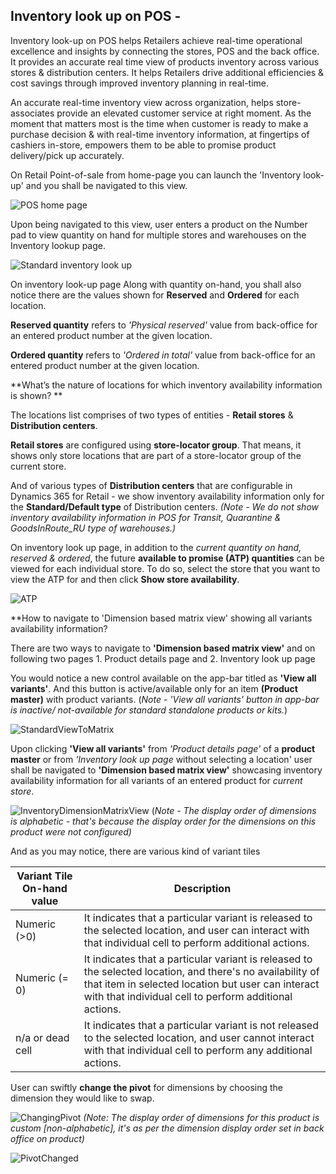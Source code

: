 ## Inventory look up on POS - 


Inventory look-up on POS helps Retailers achieve real-time operational excellence and insights by connecting the stores, POS and the back office. It provides an accurate real time view of products inventory across various stores & distribution centers. It helps Retailers drive additional efficiencies & cost savings through improved inventory planning in real-time. 

An accurate real-time inventory view across organization, helps store-associates provide an elevated customer service at right moment. As the moment that matters most is the time when customer is ready to make a purchase decision & with real-time inventory information, at fingertips of cashiers in-store, empowers them to be able to promise product delivery/pick up accurately. 

On Retail Point-of-sale from home-page you can launch the 'Inventory look-up' and you shall be navigated to this view.

![POS home page](media/POSHomepage.png)

Upon being navigated to this view, user enters a product on the Number pad to view quantity on hand for multiple stores and warehouses on the Inventory lookup page. 

![Standard inventory look up](media/InventoryLookUp.png)

On inventory look-up page Along with quantity on-hand, you shall also notice there are the values shown for **Reserved** and **Ordered** for each location. 

**Reserved quantity** refers to *'Physical reserved'* value from back-office for an entered product number at the given location.

**Ordered quantity** refers to *'Ordered in total'* value from back-office for an entered product number at the given location. 

**What’s the nature of locations for which inventory availability information is shown? **

The locations list comprises of two types of entities - **Retail stores** & **Distribution centers**. 

**Retail stores** are configured using **store-locator group**. That means, it shows only store locations that are part of a store-locator group of the current store. 

And of various types of **Distribution centers** that are configurable in Dynamics 365 for Retail - we show inventory availability information only for the **Standard/Default type** of Distribution centers. *(Note - We do not show inventory availability information in POS for Transit, Quarantine & GoodsInRoute_RU type of warehouses.)*

On inventory look up page, in addition to the *current quantity on hand, reserved & ordered*, the future **available to promise (ATP) quantities** can be viewed for each individual store. To do so, select the store that you want to view the ATP for and then click **Show store availability**.

![ATP](media/ATP.png)

**How to navigate to 'Dimension based matrix view' showing all variants availability information?

There are two ways to navigate to **'Dimension based matrix view'** and on following two pages 
	1. Product details page and
	2. Inventory look up page

You would notice a new control available on the app-bar titled as **'View all variants'**. And this button is active/available only for an item **(Product master)** with product variants. (*Note - 'View all variants' button in app-bar is inactive/ not-available for standard standalone products or kits.*)

![StandardViewToMatrix](media/StandardToMatrix.png)

Upon clicking **'View all variants'** from *'Product details page'* of a **product master** or from *'Inventory look up page* without selecting a location' user shall be navigated to **'Dimension based matrix view'** showcasing inventory availability information for all variants of an entered product for *current store*.

![InventoryDimensionMatrixView](media/Matrix.png)
(*Note - The display order of dimensions is alphabetic - that's because the display order for the dimensions on this product were not configured)*

And as you may notice, there are various kind of variant tiles 

| Variant Tile On-hand value | Description                                                                                                                                                                                                               |
|----------------------------|---------------------------------------------------------------------------------------------------------------------------------------------------------------------------------------------------------------------------|
| Numeric (>0)               | It indicates that a particular variant is released to the selected location, and user can interact with that individual cell to perform additional actions.                                                               |
| Numeric (= 0)              | It indicates that a particular variant is released to the selected location, and there's no availability of that item in selected location but user can interact with that individual cell to perform additional actions. |
| n/a or dead cell           | It indicates that a particular variant is not released to the selected location, and user cannot interact with that individual cell to perform any additional actions.                                                    |


User can swiftly **change the pivot** for dimensions by choosing the dimension they would like to swap.

![ChangingPivot](media/ChangePivot.png)
*(Note: The display order of dimensions for this product is custom [non-alphabetic], it's as per the dimension display order set in back office on product)*

![PivotChanged](media/PivotChanged.png)



